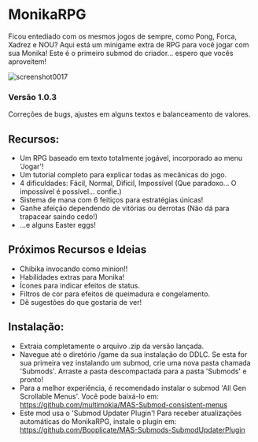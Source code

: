 # MonikaRPG
Ficou entediado com os mesmos jogos de sempre, como Pong, Forca, Xadrez e NOU? Aqui está um minigame extra de RPG para você jogar com sua Monika!
Este é o primeiro submod do criador... espero que vocês aproveitem!

![screenshot0017](https://github.com/user-attachments/assets/b9bea606-6f11-48a2-abdf-98b64e4fad5c)

### Versão 1.0.3

Correções de bugs, ajustes em alguns textos e balanceamento de valores.

## Recursos:

- Um RPG baseado em texto totalmente jogável, incorporado ao menu 'Jogar'!
- Um tutorial completo para explicar todas as mecânicas do jogo.
- 4 dificuldades: Fácil, Normal, Difícil, Impossível (Que paradoxo... O impossível é possível... confie.)
- Sistema de mana com 6 feitiços para estratégias únicas!
- Ganhe afeição dependendo de vitórias ou derrotas (Não dá para trapacear saindo cedo!)
- ...e alguns Easter eggs!

## Próximos Recursos e Ideias
- Chibika invocando como minion!!
- Habilidades extras para Monika!
- Ícones para indicar efeitos de status.
- Filtros de cor para efeitos de queimadura e congelamento.
- Dê sugestões do que gostaria de ver!

## Instalação:
- Extraia completamente o arquivo .zip da versão lançada.
- Navegue até o diretório /game da sua instalação do DDLC. Se esta for sua primeira vez instalando um submod, crie uma nova pasta chamada 'Submods'. Arraste a pasta descompactada para a pasta 'Submods' e pronto!
- Para a melhor experiência, é recomendado instalar o submod 'All Gen Scrollable Menus'. Você pode baixá-lo em: https://github.com/multimokia/MAS-Submod-consistent-menus
- Este mod usa o 'Submod Updater Plugin'! Para receber atualizações automáticas do MonikaRPG, instale o plugin em: https://github.com/Booplicate/MAS-Submods-SubmodUpdaterPlugin
